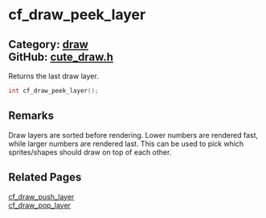 [](../header.md ':include')

# cf_draw_peek_layer

Category: [draw](/api_reference?id=draw)  
GitHub: [cute_draw.h](https://github.com/RandyGaul/cute_framework/blob/master/include/cute_draw.h)  
---

Returns the last draw layer.

```cpp
int cf_draw_peek_layer();
```

## Remarks

Draw layers are sorted before rendering. Lower numbers are rendered fast, while larger numbers are rendered last.
This can be used to pick which sprites/shapes should draw on top of each other.

## Related Pages

[cf_draw_push_layer](/draw/cf_draw_push_layer.md)  
[cf_draw_pop_layer](/draw/cf_draw_pop_layer.md)  
